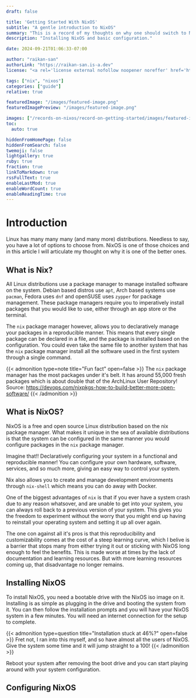```yaml
---
draft: false

title: 'Getting Started With NixOS'
subtitle: "A gentle introduction to NixOS"
summary: "This is a record of my thoughts on why one should switch to NixOS, and how to get started with it."
description: "Installing NixOS and basic configuration."

date: 2024-09-21T01:06:33-07:00

author: "raikan-san"
authorLink: "https://raikan-san.is-a.dev"
license: "<a rel='license external nofollow noopener noreffer' href='https://opensource.org/licenses/GPL-3.0' target='_blank'>GPL-3.0</a>"

tags: ["nix", "nixos"]
categories: ["guide"]
relative: true

featuredImage: "/images/featured-image.png"
featuredImagePreview: "/images/featured-image.png"

images: ["/records-on-nixos/record-on-getting-started/images/featured-image.png"]
toc:
  auto: true

hiddenFromHomePage: false
hiddenFromSearch: false
twemoji: false
lightgallery: true
ruby: true
fraction: true
linkToMarkdown: true
rssFullText: true
enableLastMod: true
enableWordCount: true
enableReadingTime: true
---
```


# Introduction

Linux has many many many (and many more) distributions. Needless to say, you have
a lot of options to choose from. NixOS is one of those choices and in this article
I will articulate my thought on why it is one of the better ones.

## What is Nix?

All Linux distributions use a package manager to manage installed software on the system.
Debian based distros use `apt`, Arch based systems use `pacman`, Fedora uses `dnf` and
openSUSE uses `zypper` for package management. These package managers require you to 
imperatively install packages that you would like to use, either through an app store
or the terminal. 

The `nix` package manager however, allows you to declaratively manage your packages in a 
reproducible manner. This means that every single package can be declared in a file, and 
the package is installed based on the configuration. You could even take the same file
to another system that has the `nix` package manager install all the software used in the
first system through a single command. 

{{< admonition type=note title="Fun fact" open=false >}}
The `nix` package manager has the most packages under it's belt. It has around 55,000
fresh packages which is about double that of the ArchLinux User Repository!
Source: https://devops.com/nixpkgs-how-to-build-better-more-open-software/
{{< /admonition >}}

## What is NixOS?

NixOS is a free and open source Linux distribution based on the nix package manager.
What makes it unique in the sea of available distributions is that the system can be
configured in the same manner you would configure packages in the `nix` package manager.

Imagine that!! Declaratively configuring your system in a functional and reproducible 
manner! You can configure your own hardware, software, services, and so much more,
giving an easy way to control your system.

Nix also allows you to create and manage development environments through `nix-shell` 
which means you can do away with Docker.

One of the biggest advantages of `nix` is that if you ever have a system crash due to
any reason whatsover, and are unable to get into your system, you can always roll back
to a previous version of your system. This gives you the freedom to experiment without
the worry that you might end up having to reinstall your operating system and setting it
up all over again.

The one con against all it's pros is that this reproducibility and customizability comes
at the cost of a steep learning curve, which I belive is a barrier that stops many 
from either trying it out or sticking with NixOS long enough to feel the benefits. This is
made worse at times by the lack of documentation and learning resources. But with more 
learning resources coming up, that disadvantage no longer remains.

## Installing NixOS

To install NixOS, you need a bootable drive with the NixOS iso image on it. Installing 
is as simple as plugging in the drive and booting the system from it. You can then
follow the installation prompts and you will have your NixOS system in a few minutes. You
will need an internet connection for the setup to complete.

{{< admonition type=question title="Installation stuck at 46%?" open=false >}}
Fret not, I ran into this myself, and so have almost all the users of NixOS. Give the 
system some time and it will jump straight to a 100!
{{< /admonition >}}

Reboot your system after removing the boot drive and you can start playing around with
your system configuration.

## Configuring NixOS


